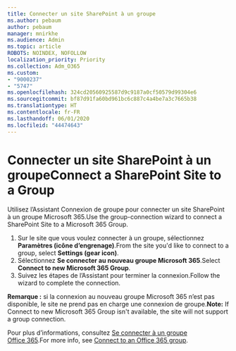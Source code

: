 ```yaml
---
title: Connecter un site SharePoint à un groupe
ms.author: pebaum
author: pebaum
manager: mnirkhe
ms.audience: Admin
ms.topic: article
ROBOTS: NOINDEX, NOFOLLOW
localization_priority: Priority
ms.collection: Adm_O365
ms.custom:
- "9000237"
- "5747"
ms.openlocfilehash: 324cd20560925587d9c9187a0cf50579d99304e6
ms.sourcegitcommit: bf87d91fa60bd961bc6c887c4a4be7a3c7665b38
ms.translationtype: HT
ms.contentlocale: fr-FR
ms.lasthandoff: 06/01/2020
ms.locfileid: "44474643"
---
```

# <a name="connect-a-sharepoint-site-to-a-group"></a><span data-ttu-id="14830-102">Connecter un site SharePoint à un groupe</span><span class="sxs-lookup"><span data-stu-id="14830-102">Connect a SharePoint Site to a Group</span></span>

<span data-ttu-id="14830-103">Utilisez l’Assistant Connexion de groupe pour connecter un site SharePoint à un groupe Microsoft 365.</span><span class="sxs-lookup"><span data-stu-id="14830-103">Use the group-connection wizard to connect a SharePoint Site to a Microsoft 365 Group.</span></span>

1. <span data-ttu-id="14830-104">Sur le site que vous voulez connecter à un groupe, sélectionnez **Paramètres (icône d’engrenage)**.</span><span class="sxs-lookup"><span data-stu-id="14830-104">From the site you'd like to connect to a group, select  **Settings (gear icon)**.</span></span>
2. <span data-ttu-id="14830-105">Sélectionnez **Se connecter au nouveau groupe Microsoft 365**.</span><span class="sxs-lookup"><span data-stu-id="14830-105">Select  **Connect to new Microsoft 365 Group**.</span></span>
3. <span data-ttu-id="14830-106">Suivez les étapes de l’Assistant pour terminer la connexion.</span><span class="sxs-lookup"><span data-stu-id="14830-106">Follow the wizard to complete the connection.</span></span>

<span data-ttu-id="14830-107">**Remarque :** si la connexion au nouveau groupe Microsoft 365 n’est pas disponible, le site ne prend pas en charge une connexion de groupe.</span><span class="sxs-lookup"><span data-stu-id="14830-107">**Note:**  If Connect to new Microsoft 365 Group isn't available, the site will not support a group connection.</span></span>

<span data-ttu-id="14830-108">Pour plus d’informations, consultez [Se connecter à un groupe Office 365](https://docs.microsoft.com/sharepoint/dev/transform/modernize-connect-to-office365-group).</span><span class="sxs-lookup"><span data-stu-id="14830-108">For more info, see  [Connect to an Office 365 group](https://docs.microsoft.com/sharepoint/dev/transform/modernize-connect-to-office365-group).</span></span>